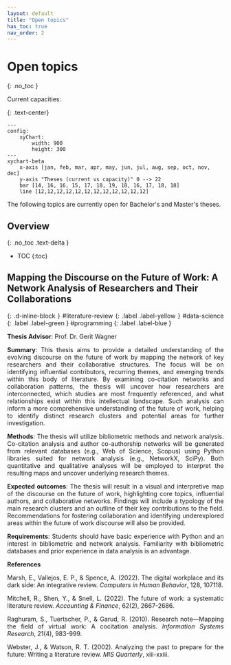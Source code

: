 ```yaml
---
layout: default
title: "Open topics"
has_toc: true
nav_order: 2
---
```


<style>
  p {
    text-align: justify;
  }
</style>

# Open topics
{: .no_toc }

Current capacities:

{: .text-center}
```mermaid
---
config:
    xyChart:
        width: 900
        height: 300
---
xychart-beta
    x-axis [jan, feb, mar, apr, may, jun, jul, aug, sep, oct, nov, dec]
    y-axis "Theses (current vs capacity)" 0 --> 22
    bar [14, 16, 16, 15, 17, 18, 19, 18, 16, 17, 18, 18]
    line [12,12,12,12,12,12,12,12,12,12,12,12]
```

The following topics are currently open for Bachelor's and Master's theses.

## Overview
{: .no_toc .text-delta }

- TOC
{:toc}

## Mapping the Discourse on the Future of Work: A Network Analysis of Researchers and Their Collaborations
{: .d-inline-block }
#literature-review
{: .label .label-yellow }
#data-science
{: .label .label-green }
#programming
{: .label .label-blue }

**Thesis Advisor**: Prof. Dr. Gerit Wagner

**Summary**: This thesis aims to provide a detailed understanding of the evolving discourse on the future of work by mapping the network of key researchers and their collaborative structures. The focus will be on identifying influential contributors, recurring themes, and emerging trends within this body of literature. By examining co-citation networks and collaboration patterns, the thesis will uncover how researchers are interconnected, which studies are most frequently referenced, and what relationships exist within this intellectual landscape. Such analysis can inform a more comprehensive understanding of the future of work, helping to identify distinct research clusters and potential areas for further investigation.

**Methods**: The thesis will utilize bibliometric methods and network analysis. Co-citation analysis and author co-authorship networks will be generated from relevant databases (e.g., Web of Science, Scopus) using Python libraries suited for network analysis (e.g., NetworkX, SciPy). Both quantitative and qualitative analyses will be employed to interpret the resulting maps and uncover underlying research themes.

**Expected outcomes**: The thesis will result in a visual and interpretive map of the discourse on the future of work, highlighting core topics, influential authors, and collaborative networks. Findings will include a typology of the main research clusters and an outline of their key contributions to the field. Recommendations for fostering collaboration and identifying underexplored areas within the future of work discourse will also be provided.

**Requirements**: Students should have basic experience with Python and an interest in bibliometric and network analysis. Familiarity with bibliometric databases and prior experience in data analysis is an advantage.

**References**

<div class="references">
  <p>Marsh, E., Vallejos, E. P., & Spence, A. (2022). The digital workplace and its dark side: An integrative review. <em>Computers in Human Behavior</em>, 128, 107118.</p>
  <p>Mitchell, R., Shen, Y., & Snell, L. (2022). The future of work: a systematic literature review. <em>Accounting & Finance</em>, 62(2), 2667-2686.</p>
  <p>Raghuram, S., Tuertscher, P., & Garud, R. (2010). Research note—Mapping the field of virtual work: A cocitation analysis. <em>Information Systems Research</em>, 21(4), 983-999.</p>
  <p>Webster, J., & Watson, R. T. (2002). Analyzing the past to prepare for the future: Writing a literature review. <em>MIS Quarterly</em>, xiii-xxiii.</p>
</div>

<!--

## \#awesome: A Review and Clustering Analysis of Awesome Lists on GitHub
{: .d-inline-block }
#literature-review
{: .label .label-yellow }
#data-science
{: .label .label-green }
#programming
{: .label .label-blue }

**Thesis Advisor**: Prof. Dr. Gerit Wagner

**Summary**: This thesis focuses on the increasingly popular “awesome lists” on GitHub, which represent an informal but useful method of knowledge collection and synthesis. The goal of the thesis is to use the colrev package to automatically retrieve relevant repositories from GitHub, and subsequently conduct a clustering analysis to distinguish between different types of awesome lists. Categories of awesome lists might include those focusing on datasets, academic publications, or non-academic use cases. The thesis should provide an overview of the landscape of awesome lists, identify prominent examples, and derive best practice recommendations for designing these resources. Furthermore, the thesis will suggest potential ways academia could leverage awesome lists for literature reviews and contribute to their development.

**Methods**: The thesis will employ the colrev package for retrieving and processing GitHub repositories and apply clustering techniques to categorize the awesome lists. Both qualitative and quantitative analyses will be used to identify interesting patterns across the lists. 

**Expected outcomes**: The thesis will result in a comprehensive classification of awesome lists on GitHub, with detailed examples of exemplary lists. It will also provide recommendations on how best to design such lists for different audiences and use cases, including guidance for future academic involvement in these lists. Furthermore, the research will suggest how awesome lists can be applied in systematic literature reviews and knowledge synthesis in academic settings.

**Requirements**: Students should have basic experience with GitHub and Python, particularly in data retrieval and analysis. Familiarity with clustering techniques or the colrev package is an advantage.

**References**

<div class="references">
  <p>Sindresorhus (2023). Awesome Lists. Available at <a href="https://github.com/sindresorhus/awesome" target="_blank">https://github.com/sindresorhus/awesome</a>.</p>
  <p>Gusenbauer, M., & Haddaway, N. R. (2021). What every researcher should know about searching–clarified concepts, search advice, and an agenda to improve finding in academia. <em>Research Synthesis Methods</em>, 12(2), 136-147.</p>
<p>Nakagawa, S., Dunn, A. G., Lagisz, M., Bannach-Brown, A., Grames, E. M., Sánchez-Tójar, A., ... & Haddaway, N. R. (2020). A new ecosystem for evidence synthesis. <em>Nature Ecology & Evolution</em>, 4(4), 498-501. <a href="https://doi.org/10.1038/s41559-020-1153-2" target="_blank">https://doi.org/10.1038/s41559-020-1153-2</a>.</p>
</div>

{: .info}
**There are not open topics at the moment. New topics will be announced shortly.**

{: .call_for_theses }
Topis that are part of the **#SEARCH-QUERY** call-for-theses are marked with a label. They should be completed between August 2024 and December 2024. Students participating in this call are invited to review each of the others work after two months, and to contribute their work to the [search-query](https://github.com/CoLRev-Environment/search-query){: target="_blank"} project. The project will be submitted to a journal, such as the [Journal of Open Source Software](https://joss.theoj.org/about){: target="_blank"}, giving students the opportunity to become a co-author on a peer-reviewed paper.

<div class="page-break"></div>

## Design of an emulator for API-based academic literature searches
{: .d-inline-block }
#programming
{: .label .label-yellow }
#search-query
{: .label .label-green }

**Thesis Advisor**: Prof. Dr. Gerit Wagner

**Summary**: This thesis aims to advance the use of Boolean queries (queries involving operators like AND, OR, NOT) in API searches in two areas. First, for a suitable API (e.g., PubMed), a parser will be implemented for URLs representing Boolean queries. This will extend existing functionality of the [search-query](https://github.com/CoLRev-Environment/search-query){: target="_blank"} package and allow users to efficiently run Boolean queries when the API supports it. Second, for APIs that do not support Boolean queries (such as Crossref or DBLP), a novel technique, called *Boolean Emulation for Academic Literature Searches* (BEALS), will be implemented and tested. For this technique, which involves the retrieval of super-sets followed by local execution of Boolean queries, a concept and working prototype are available.

**Methods**: The thesis will adopt a design science approach and proceed in two phases: 1) Parsing query URLs for APIs that already support nested Boolean queries. 2) Developing and implementing the BEALS technique for APIs lacking Boolean operator support, followed by user tests.

**Expected outcomes**: The thesis will provide an extension of the search-query package, demonstrating improved search capabilities for both types of APIs. It will include the design of the BEALS technique, showcasing its ability to emulate Boolean functionalities for simple APIs. These contributions will enhance efficiency of literature searches, ultimately allowing researchers to rely on automated execution instead of manual retrieval from database interfaces.

**Requirements**: Candidates should have completed the [open-source project](https://digital-work-lab.github.io/open-source-project/){: target="_blank"} or have prior experience with Git and Python.

**References**

<div class="references">
  <p>Gusenbauer, M., &amp; Haddaway, N. R. (2021). What every researcher should know about searching–clarified concepts, search advice, and an agenda to improve finding in academia. <em>Research Synthesis Methods</em>, 12(2), 136-147.</p>
  <p>Peffers, K., Tuunanen, T., Rothenberger, M. A., &amp; Chatterjee, S. (2007). A design science research methodology for information systems research. <em>Journal of Management Information Systems</em>, 24(3), 45-77. <a href="https://www.tandfonline.com/doi/abs/10.2753/MIS0742-1222240302">link</a></p>
  <p>Wagner, G., & Ernst, K. M. (2024). Search-query: A Python package for queries in academic literature searches. (Version 0.10.0) [Computer software]. https://github.com/ColRev-Environment/search-query<a href="https://github.com/ColRev-Environment/search-query">https://github.com/ColRev-Environment/search-query</a></p>
</div>

<div class="page-break"></div>

## Advances in literature search queries: Evaluation, analysis, and improvement
{: .d-inline-block }
#programming
{: .label .label-yellow }
#search-query
{: .label .label-green }

**Thesis Advisor**: Prof. Dr. Gerit Wagner

**Summary**: This thesis focuses on literature search queries, and aims to evaluate, analyse, and improve them.
As a first step, a comprehensive dataset from [searchRxiv](https://www.cabidigitallibrary.org/journal/searchrxiv){: target="_blank"} will be used to parse and evaluate queries for selected databases (such as Web of Science, Pubmed, or IEEE).
This step relies on existing query parsers, may involve refinements of the parser, and ultimately classify each query as valid or erroneous.
As the second step, a linter will be extended to identify different types of problems and offer instructive messages to users.
This work will proceed from syntactical errors (e.g., unbalanced parentheses) to simplification techniques (e.g., use of of wildcards).
We will assist students with the development of a code skeleton (if needed).

**Methods**: The thesis will adopt a design science approach and proceed in two phases: 1) Creating a test dataset of queries based on searchRxiv. 2) Implementing linters, testing them on the dataset, and reporting the results.

**Expected outcomes**: The thesis will verify the functionality of parsers within the search-query package, and develop linters for analyzing and simplifying queries. Based on an analysis of data from searchRxiv, it will further show whether published queries have errors or whether they could be simplified.

**Requirements**: Candidates should have completed the [open-source project](https://digital-work-lab.github.io/open-source-project/){: target="_blank"} or have prior experience with Git and Python.

**References**

<div class="references">
  <p>Gusenbauer, M., &amp; Haddaway, N. R. (2021). What every researcher should know about searching–clarified concepts, search advice, and an agenda to improve finding in academia. <em>Research Synthesis Methods</em>, 12(2), 136-147.</p>
  <p>Sturm, B., &amp; Sunyaev, A. (2019). Design principles for systematic search systems: a holistic synthesis of a rigorous multi-cycle design science research journey. <em>Business &amp; Information Systems Engineering</em>, 61, 91-111.</p>
  <p>Wagner, G., & Ernst, K. M. (2024). Search-query: A Python package for queries in academic literature searches. (Version 0.10.0) [Computer software]. https://github.com/ColRev-Environment/search-query<a href="https://github.com/ColRev-Environment/search-query">https://github.com/ColRev-Environment/search-query</a></p>
</div>

<div class="page-break"></div>

## Advances in search query tools: A comprehensive evaluation
{: .d-inline-block }
#programming
{: .label .label-yellow }
#search-query
{: .label .label-green }

**Thesis Advisor**: Prof. Dr. Gerit Wagner

**Summary**: This thesis focuses on search query tools, and aims to evaluate how they handle complex queries, and whether there are any limitations.
Similar to the previous topic, in the first step, a comprehensive dataset from [searchRxiv](https://www.cabidigitallibrary.org/journal/searchrxiv){: target="_blank"} will be used to parse and evaluate queries for selected databases (such as Web of Science, Pubmed, or IEEE).
This step relies on existing query parsers, may involve refinements of the parser, and ultimately classify each query as valid or erroneous.
In the second step, existing search query tools, such as *Polyglot Search* or *Litsonar*, will be evaluated based on this dataset of queries.
The goal is to scrutinize their ability to parse free-text queries, and the formats available for translation. For each tool, it will be analysed whether complex queries with a valid syntax are parsed correctly and without errors, and whether erroneous queries are rejected.
Finally, the research will also involve reporting any identified errors to the developers.

**Methods**: The thesis will adopt a design science approach and proceed in three phases: 1) Creating a test dataset of queries based on searchRxiv. 2) Testing valid and erroneous queries in different tools. 3) Documenting errors, sharing them with the developers, and reporting whether the developers responded or fixed the errors (considering the time frame available for the thesis).

**Expected outcomes**: The thesis will provide a detailed evaluation of the capabilities and limitations of existing search query tools. It will highlight the strengths and weaknesses of each tool, provide insights into the most common issues encountered, and assess the responsiveness of developers in addressing reported errors. This work will contribute to the improvement of search query tools and offer practical recommendations for developers and users.

**Requirements**: Candidates should have completed the [open-source project](https://digital-work-lab.github.io/open-source-project/){: target="_blank"} or have prior experience with Git and Python.

**References**

<div class="references">
  <p>Aguinis, H., Ramani, R. S., & Alabduljader, N. (2023). Best-practice recommendations for producers, evaluators, and users of methodological literature reviews. <em>Organizational Research Methods</em>, 26(1), 46-76. doi:10.1177/109442812094328</p>
  <p>Gusenbauer, M., & Haddaway, N. R. (2021). What every researcher should know about searching–clarified concepts, search advice, and an agenda to improve finding in academia. <em>Research Synthesis Methods</em>, 12(2), 136-147.</p>
  <p>Sturm, B., & Sunyaev, A. (2019). Design principles for systematic search systems: a holistic synthesis of a rigorous multi-cycle design science research journey. <em>Business &amp; Information Systems Engineering</em>, 61, 91-111.</p>
  <p>Wagner, G., & Ernst, K. M. (2024). Search-query: A Python package for queries in academic literature searches. (Version 0.10.0) [Computer software]. https://github.com/ColRev-Environment/search-query<a href="https://github.com/ColRev-Environment/search-query">https://github.com/ColRev-Environment/search-query</a></p>
  <p>Polyglot Search documentation. Available at <a href="https://polyglot.sr-accelerator.com/" target="_blank">https://polyglot.sr-accelerator.com/</a>.</p>
  <p>LitSonar project details. Available at <a href="https://litsonar.com" target="_blank">https://litsonar.com</a>.</p>
  <p>SearchRefineR project details. Available at <a href="https://ielab.io/searchrefiner/tools/" target="_blank">https://ielab.io/searchrefiner/tools/</a>.</p>
</div>

## Generative artificial intelligence and archetype prompts in software development: A scoping review

**Thesis Advisor**: Prof. Dr. Gerit Wagner

**Summary**: The advent of generative artificial intelligence (AI) has revolutionized the landscape of software development, offering new ways to automate and optimize the coding process. This thesis seeks to explore the burgeoning domain of generative AI, particularly focusing on how archetype prompts can effectively guide AI to produce more efficient, reliable, and sophisticated software solutions. The objective is to conduct a comprehensive scoping review to map the extent, range, and nature of research activity in this area, identify gaps in the current literature, and consolidate knowledge about the types and effectiveness of archetype prompts in guiding generative AI in software development. Key questions include: What are the prevailing types of archetype prompts used in generative AI for software development? What are the outcomes associated with different prompt types? And how do these prompts influence the software development process and its outcomes?

**Methods**: Scoping review methodology (covering academic and grey literature)

**Expected outcomes**: The thesis will provide a detailed map of the existing academic discourse on the use of generative AI and archetype prompts in software development. It will identify key themes, methodologies, and findings across the literature, outline the benefits and limitations of various approaches, and suggest areas for future research. The review will also critically assess the quality of the current research and provide recommendations for incorporating archetype prompts into generative AI systems to optimize software development processes.

**References**

Arksey, H., & O'Malley, L. (2005). Scoping studies: towards a methodological framework. *International Journal of Social Research Methodology*, 8(1), 19-32.

Hou, X., Zhao, Y., Liu, Y., Yang, Z., Wang, K., Li, L., ... & Wang, H. (2023). Large language models for software engineering: A systematic literature review. *arXiv preprint* arXiv:2308.10620.

OpenAI (2023) OpenAI Cookbook. Available at [https://cookbook.openai.com/](https://cookbook.openai.com/){: target="_blank"}.

OpenAI (2023) Prompt engineering guide. Available at [https://platform.openai.com/docs/guides/prompt-engineering](https://platform.openai.com/docs/guides/prompt-engineering){: target="_blank"}

Saravia, Elvis (2022) Promp Engineering Guide. Available at [https://www.promptingguide.ai/de](https://www.promptingguide.ai/de){: target="_blank"}.

White, J., Hays, S., Fu, Q., Spencer-Smith, J., & Schmidt, D. C. (2023). ChatGPT prompt patterns for improving code quality, refactoring, requirements elicitation, and software design. *arXiv preprint* arXiv:2303.07839.


## Careers in IT: A synthesis of prior research on career paths 

**Thesis Advisor**: Prof. Dr. Gerit Wagner

**Summary**: This thesis aims to provide a comprehensive synthesis of existing research on career paths in Information Technology (IT), accompanied by a critical review of the methodologies employed in these studies. It will explore the evolution and nature of IT careers, the impact of technological advancements, and the role of education and organizational structures in shaping these career paths. The thesis will not only consolidate knowledge about the career trajectories and factors influencing them but also critically examine the research methodologies used in prior studies to assess their rigor, limitations, and implications. This critical review will help identify potential biases, gaps, and areas for improvement in IT career research, thereby providing a foundation for future inquiries.

**Methods**: Critical literature review methods

**References**

Aguinis, H., Ramani, R. S., & Alabduljader, N. (2023). Best-practice recommendations for producers, evaluators, and users of methodological literature reviews. *Organizational Research Methods*, 26(1), 46-76.

Idowu, A., & Elbanna, A. (2020). Digital platforms of work and the crafting of career path: the crowdworkers’ perspective. *Information Systems Frontiers*, 24, 441-457.

Joia, L. A., & Mangia, U. (2017). Career transition antecedents in the information technology area. *Information Systems Journal*, 27(1), 31-57.

Joseph, D., Boh, W. F., Ang, S., & Slaughter, S. A. (2012). The career paths less (or more) traveled: A sequence analysis of IT career histories, mobility patterns, and career success. *MIS Quarterly*, 36(2), 427-452.


## Ethical challenges and regulatory responses in gig work: An analysis of emergent policy agendas

**Thesis Advisor**: Prof. Dr. Gerit Wagner

**Summary**: The gig economy, characterized by short-term contracts and freelance work as opposed to permanent jobs, has transformed the labor market. This thesis aims to explore the ethical challenges inherent in gig work and analyze the regulatory responses aimed at addressing these issues. Students will investigate the precarious nature of gig work, including issues related to workers' rights, employment benefits, and income stability. The research may also encompass the broader societal and economic implications of gig work, such as its impact on traditional employment and social security systems. Furthermore, this thesis will critically analyze emergent policy agendas and regulatory frameworks from various global contexts, assessing their effectiveness in safeguarding gig workers' rights and promoting fair labor practices.

**Methods**: Scoping review and policy analysis

**Expected outcomes**: The thesis will provide a comprehensive comparative analysis of regulatory measures and policy agendas addressing the ethical challenges of gig work across different regions and countries. It will identify and articulate the common themes, strategies, and objectives present in these regulations, as well as highlight the significant differences in approach and focus that arise from varying economic, cultural, and political contexts. This comparison will allow for a deeper understanding of the effectiveness and limitations of different regulatory strategies, offering insights into best practices and lessons learned from various jurisdictions. Ultimately, the thesis will contribute to the development of more nuanced and effective policy frameworks for the gig economy, taking into account the diverse needs and circumstances of gig workers globally.

**References**

Arksey, H., & O'Malley, L. (2005). Scoping studies: towards a methodological framework. *International Journal of Social Research Methodology*, 8(1), 19-32.

Deng, X., Joshi, K. D., & Galliers, R. D. (2016). The duality of empowerment and marginalization in microtask crowdsourcing. *MIS Quarterly*, 40(2), 279-302.

Graham, M., Woodcock, J., Heeks, R., Mungai, P., Van Belle, J. P., du Toit, D., & Silberman, S. M. (2020). The Fairwork Foundation: Strategies for improving platform work in a global context. *Geoforum*, 112, 100-103.

Myhill, K., Richards, J., & Sang, K. (2021). Job quality, fair work and gig work: the lived experience of gig workers. *The International Journal of Human Resource Management*, 32(19), 4110-4135.


## Translating research findings for online labor markets: A realist review
{: .d-inline-block }
#literature-review
{: .label .label-green }

**Thesis Advisor**: Prof. Dr. Gerit Wagner

**Summary**: Online labor markets, such as Upwork, Fiverr, and 99designs, are reshaping the nature of work, employment, and income generation across the globe. This thesis aims to perform a realist review of the literature focusing on the translation of research findings into practical and actionable strategies for various stakeholders in online labor markets, including workers, clients, platform providers, and policymakers. It will examine the contextual factors and mechanisms that influence the successful application of academic insights, exploring how these stakeholders can leverage research to optimize outcomes, enhance fair practices, and ensure sustainable growth of the labor market. The review will dissect the interplay between these stakeholders, understanding their roles, motivations, and the outcomes of their interactions in the digital labor ecosystem.

**Methods**: Realist Review

**Expected outcomes**: The thesis will provide a thorough analysis identifying strategies that effectively translate research into practice for all stakeholders involved in online labor markets. It will clarify the conditions and mechanisms that lead to successful outcomes for workers, such as improved job security and satisfaction; for clients, such as enhanced service quality and efficiency; for platform providers, including increased user engagement and market share; and for policymakers, involving the creation of more effective and equitable regulations. This comprehensive understanding will offer a framework for stakeholders to make informed decisions and implement evidence-based strategies. Additionally, it will pinpoint gaps and suggest future research directions to continually enhance the functioning and governance of online labor markets.

**References**

<div class="references">
  <p>Barach, M. A., Golden, J. M., & Horton, J. J. (2020). Steering in online markets: the role of platform incentives and credibility. *Management Science*, 66(9), 4047-4070.</p>
  <p>Horton, J. J. (2019). Buyer uncertainty about seller capacity: Causes, consequences, and a partial solution. *Management Science*, 65(8), 3518-3540.</p>
  <p>Huang, N., Burtch, G., Hong, Y., & Pavlou, P. A. (2020). Unemployment and worker participation in the gig economy: Evidence from an online labor market. *Information Systems Research*, 31(2), 431-448.</p>
  <p>Liang, C., Hong, Y., Gu, B., & Peng, J. (2018). Gender wage gap in online gig economy and gender differences in job preferences. In *Proceedings of the 39th International Conference on Information Systems*.</p>
  <p>Pawson, R., Greenhalgh, T., Harvey, G., & Walshe, K. (2005). Realist review-a new method of systematic review designed for complex policy interventions. *Journal of Health Services Research & Policy*, 10(1), 21-34.</p>
</div>

## Exploring the role of micro-credentials for online labor markets: An organizing review
{: .d-inline-block }
#literature-review
{: .label .label-green }

**Thesis Advisor**: Prof. Dr. Gerit Wagner

**Summary**: In the evolving landscape of online labor markets, micro-credentials can be a crucial tool for workers to demonstrate their skills, knowledge, and competencies to potential clients. This thesis aims to conduct an organizing review of the existing literature on micro-credentials, focusing on their role in online labor markets. It will explore how these certifications are perceived and used by various stakeholders, including workers, clients, and platform providers. The review will investigate the impact of micro-credentials on employability, job performance, and market dynamics, examining how they contribute to the professional development of individuals and the overall functioning of digital work platforms.

**Methods**: Organizing Review

**Expected outcomes**: The thesis will provide a structured synthesis of the literature on micro-credentials, identifying key themes, trends, and gaps in the research. It will elucidate the role of micro-credentials in enhancing the transparency, trust, and efficiency of online labor markets, as well as their potential limitations and challenges. The work will offer insights into the best practices for designing, implementing, and recognizing micro-credentials, providing recommendations for workers, platform providers, and policymakers. By bringing clarity and organization to the diverse body of research on this topic, the thesis will contribute to a better understanding of how micro-credentials can be leveraged to improve outcomes for all stakeholders in online labor markets.

**References**

Ahmat, N. H. C., Bashir, M. A. A., Razali, A. R., & Kasolang, S. (2021). Micro-credentials in higher education institutions: Challenges and opportunities. *Asian Journal of University Education*, 17(3), 281-290.

Leidner, D. E. (2018). Review and theory symbiosis: An introspective retrospective. *Journal of the Association for Information Systems*, 19(6), 1.

McGreal, R., & Olcott Jr, D. (2022). A strategic reset: micro-credentials for higher education leaders. *Smart Learning Environments*, 9(1), 9.

## Working in diametrically opposed contexts: An exploratory study of commercial open-source developers
{: .d-inline-block }
#literature-review
{: .label .label-green }

**Thesis Advisor**: Prof. Dr. Gerit Wagner

**Summary**: The rise of commercial open-source projects presents a unique juxtaposition of community-driven and commercially-driven development paradigms. This thesis seeks to explore the experiences of developers in these dual contexts, focusing particularly on the role of worker identity in navigating the tensions between open-source collaboration and commercial objectives. It aims to understand how developers reconcile their professional, personal, and community identities while working under the contrasting demands of open-source ethos and commercial profitability. The study will delve into how identity influences motivations, engagement, conflict management, and overall strategies in the commercial open-source environment.

**Methods**: Scoping review, covering academic and grey literature

**Expected outcomes**: The thesis will offer a detailed exploration of how commercial open-source developers perceive and manage their multifaceted identities in the face of divergent work paradigms. It will uncover the implications of these identity dynamics on collaboration, innovation, and conflict within open-source projects that have commercial aims. The work will highlight how identity shapes developers' approaches to their work and interactions with the community and commercial entities. By elucidating these identity aspects, the thesis will provide deeper insights into the challenges and strategies of developers, contributing to more effective management and support structures in hybrid open-source models.

**References**

Alexy, O., Henkel, J., & Wallin, M. W. (2013). From closed to open: Job role changes, individual predispositions, and the adoption of commercial open source software development. *Research Policy*, 42(8), 1325-1340.

Andersen-Gott, M., Ghinea, G., & Bygstad, B. (2012). Why do commercial companies contribute to open source software?. *International Journal of Information Management*, 32(2), 106-117.

Henkel, J. (2009). Champions of revealing—the role of open source developers in commercial firms. *Industrial and Corporate Change*, 18(3), 435-471.

Shahrivar, S., Elahi, S., Hassanzadeh, A., & Montazer, G. (2018). A business model for commercial open source software: A systematic literature review. *Information and Software Technology*, 103, 202-214.

## Future of Work: A review of reviews

**Thesis advisor**: Prof. Dr. Gerit Wagner

**Summary**: In recent years, we have seen a tremendous growth of research dedicated to the future of work, covering topics like the transition to remote work, emerging forms of online labour, as well as (techno) stress and well-being. An effective transfer of scientific findings into practice is challenged by the unprecedented volume of research studies published each year. In this context, integrated overviews of existing research are essential to properly inform managerial stakeholders on the key areas and topics investigated by academia. Such work can also offer useful guidance and shape the agendas of researchers. The goal of this thesis is to provide an overview of prior research related to the future of work, focusing on prior review papers exclusively. For example, the reviews of Marsh et al. (2022), Mitchell et al. (2022), and Gol2019 cover relevant facets. More generally, the objective would be to use available guidelines (Thomson et al. 2010), search for review papers on digital work, complete a structured selection process (screen), and synthesize the key findings adopting a concept-centric perspective (see Webster and Watson 2000). Relevant implications for practice and research conclude the thesis.

**Method**: Literature review (qualitative)

**References**

Gol, E. S., Stein, M. K., & Avital, M. (2019). Crowdwork platform governance toward organizational value creation. The Journal of Strategic Information Systems, 28(2), 175-195.

Marsh, E., Vallejos, E. P., & Spence, A. (2022). The digital workplace and its dark side: An integrative review. Computers in Human Behavior, 128, 107118.

Mitchell, R., Shen, Y., & Snell, L. (2022). The future of work: a systematic literature review. Accounting & Finance, 62(2), 2667-2686.

Thomson, D., Russell, K., Becker, L., Klassen, T., & Hartling, L. (2010). The evolution of a new publication type: steps and challenges of producing overviews of reviews. Research synthesis methods, 1(3‐4), 198-211.

Webster, J., & Watson, R. T. (2002). Analyzing the past to prepare for the future: Writing a literature review. MIS quarterly, xiii-xxiii.

## Online labour markets: Key constructs, items, and nomological network

**Thesis advisor**: Prof. Dr. Gerit Wagner

**Summary**: Online labour markets enable clients to hire individual workers, often for short-time contracts and tasks ranging from programming to translation services, and online marketing campaigns. Global demand for professional services on online labour markets is growing, but the experience of clients is not always satisfactory. In fact, clients fail to find suitable candidates for less than 75% of jobs in projects exceeding 1,000$ (Snir and Hitt, 2003). Prior research has invested considerable efforts to identify constructs explaining selection decisions and auction success (Wagner and Prester, 2021). Examples for explanatory constructs are worker experience, ratings, and cultural similarity. Yet, we lack an overview of how these constructs are measured (their items) and how they are related to each other in a nomological network. Developing a more systematic overview of the key constructs can draw inspiration from similar studies (e.g., Clark et al., 2007, Zhang and Venkatesh, 2017) and methodological works (e.g., Larsen et al. 2016; Larsen et al. 2020). Such a contribution is important to ensure nomological validity in future studies, to facilitate better compatibility of individual studies, and to achieve higher predictive accuracy, potentially helping clients to utilize online labour markets more effectively.

**Method**: literature synthesis (qualitative and/or quantitative)

**References**

Clark Jr, T. D., Jones, M. C., & Armstrong, C. P. (2007). The dynamic structure of management support systems: theory development, research focus, and direction. MIS Quarterly, 31(3), 579-615.

Larsen, K. R., & Bong, C. H. (2016). A tool for addressing construct identity in literature reviews and meta-analyses. Mis Quarterly, 40(3), 529-552.

Larsen, K., Gefen, D., Petter, S., & Eargle, D. (2020). Creating Construct Distance Maps with Machine Learning: Stargazing Trust. In: Proceedings of the Americas Conference on Information Systems.

Prester, J., & Wagner, G. (2021). Contracting Decisions on Digital Markets for Knowledge Work Services: A Qualitative Systematic Review. In: Proceedings of the International Conference on Information Systems.

Snir, E. M., & Hitt, L. M. (2003). Costly bidding in online markets for IT services. Management Science, 49(11), 1504-1520.

Zhang, X., & Venkatesh, V. (2017). A nomological network of knowledge management system use: Antecedents and consequences. MIS quarterly, 41(4), 1275-1306.


Literature reviews: Conceptual models and tools for inductive and theoretical work

Literature reviews in the Information Systems as well as the Management and Organizational Disciplines often adopt inductive approaches for synthesis and theory development. This means that authors approach prior reseach with an open mind and let concepts and associations emerge from the analysis (see Wolfswinkel et al., 2013). This differs from deductive approaches in which a specific schema is selected at the beginning and applied to the literature. Inductive work is considered to be particularly valuable because it allows authors to draw new insights from extant work. Yet, it is also considered particularly challenging to complete inductive reviews from a conceptual and practical perspective. Conceptually, a well-known guideline suggests to develop a concept matrix (Webster and Watson, 2001), but less than 10% of theoretical reviews in Information Systems strictly follow this approach. Similarly, there is a lack of guidelines on appropriate tools and how they can support inductive reviews.

The goal of this thesis is to offer conceptual and practical guidance for inductive literature reviews. Conceptually, this could involve an analysis of inductive review papers and current guidelines, including Webster and Watson’s concept matrix, Glaser and Strauß’s Grounded Theory, or Luhmann’s method. Practically, it may be helpful to review available tools, such as MAXDQA, Atlas.TI, Obsidian, or Zettlr, and to simulate inductive work (in line with example review papers). This work should have implications for future inductive and concept-centric reviews, for instance in the form of archetype patterns, methodological propositions, or guidelines for tools.

Method: Literature review and analysis, tool evaluation

References

Bandara, W., Furtmueller, E., Gorbacheva, E., Miskon, S., & Beekhuyzen, J. (2015). Achieving rigor in literature reviews: Insights from qualitative data analysis and tool-support. Communications of the Association for Information systems, 37(1), 8.

Glaser, B. G., & Strauss, A. L. (2008). Grounded theory: strategien qualitativer forschung. Huber.

Webster, J., & Watson, R. T. (2002). Analyzing the past to prepare for the future: Writing a literature review. MIS Quarterly, 26(2), xiii-xxiii.

Wolfswinkel, J. F., Furtmueller, E., & Wilderom, C. P. (2013). Using grounded theory as a method for rigorously reviewing literature. European Journal of Information Systems, 22(1), 45-55.


##  Data science: Design and evaluation of a machine learning classifier for information retrieval

To present users with the most relevant results in information retrieval and collaborative filtering settings, it is imperative to go beyond pure network structure and consider qualitative and (semi-) structured data (Herlocker et al. 2004). For example, a social media-post or newspaper article will be considered more relevant if it matches a users context and the topics s/he is interested in. This notion of relevance may not only be inferred from the original document, but also from others who refer to it (e.g., in the form of mentions and reviews). The objective of this thesis is to leverage data from referring documents to predict which of the original documents are relevant to a user.

The thesis will focus on the context of academic citation networks in which researchers are challenged to evaluate thousands of papers (original documents) to select those relevant to their work (see Prester et al. 2021). An existing data set will be provided (based on Wagner et al. 2021), which contains the network structure, the referring documents, as well as labels of relevance. The referring documents are in TEI formats (generated from PDFs), which allows for an efficient access of referring sections (contents, citations, and context). These structural and semi-structured data elements should be used to develop features as well as to implement and evaluate a machine learning classifier. Ultimately, such classifiers could help to offer more efficient alternatives to what is commonly known as snowballing, citation, or backward searches (Choong et al., 2014, Webster and Watson, 2001).

Methods: Machine learning (feature engineering, model development, evaluation)

Prerequisites: Programming experience (ideally with Python/Jupyter notebooks, git)

References

Choong, M. K., Galgani, F., Dunn, A. G., & Tsafnat, G. (2014). Automatic evidence retrieval for systematic reviews. Journal of Nedical Internet Research, 16(10), e3369.

Herlocker, J. L., Konstan, J. A., Terveen, L. G., & Riedl, J. T. (2004). Evaluating collaborative filtering recommender systems. ACM Transactions on Information Systems (TOIS), 22(1), 5-53.

Prester, J., Wagner, G., Schryen, G., & Hassan, N. R. (2021). Classifying the ideational impact of information systems review articles: A content-enriched deep learning approach. Decision Support Systems, 140, 113432.

Wagner, G., Prester, J., & Paré, G. (2021). Exploring the boundaries and processes of digital platforms for knowledge work: A review of information systems research. The Journal of Strategic Information Systems, 30(4), 101694.

Webster, J., & Watson, R. T. (2002). Analyzing the past to prepare for the future: Writing a literature review. MIS Quarterly, 26(2), xiii-xxiii.

-->
